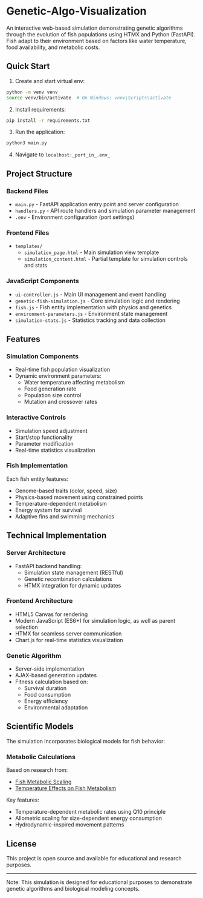 # Genetic-Algo-Visualization

An interactive web-based simulation demonstrating genetic algorithms through the evolution of fish populations using HTMX and Python (FastAPI). Fish adapt to their environment based on factors like water temperature, food availability, and metabolic costs.

## Quick Start

1. Create and start virtual env:
```bash
python -m venv venv
source venv/bin/activate  # On Windows: venv\Scripts\activate
```

2. Install requirements:
```bash
pip install -r requirements.txt
```

3. Run the application:
```bash
python3 main.py
```

4. Navigate to `localhost:_port_in_.env_`

## Project Structure

### Backend Files
- `main.py` - FastAPI application entry point and server configuration
- `handlers.py` - API route handlers and simulation parameter management
- `.env` - Environment configuration (port settings)

### Frontend Files
- `templates/`
  - `simulation_page.html` - Main simulation view template
  - `simulation_content.html` - Partial template for simulation controls and stats

### JavaScript Components
- `ui-controller.js` - Main UI management and event handling
- `genetic-fish-simulation.js` - Core simulation logic and rendering
- `fish.js` - Fish entity implementation with physics and genetics
- `environment-parameters.js` - Environment state management
- `simulation-stats.js` - Statistics tracking and data collection

## Features

### Simulation Components
- Real-time fish population visualization
- Dynamic environment parameters:
  - Water temperature affecting metabolism
  - Food generation rate
  - Population size control
  - Mutation and crossover rates

### Interactive Controls
- Simulation speed adjustment
- Start/stop functionality
- Parameter modification
- Real-time statistics visualization

### Fish Implementation
Each fish entity features:
- Genome-based traits (color, speed, size)
- Physics-based movement using constrained points
- Temperature-dependent metabolism
- Energy system for survival
- Adaptive fins and swimming mechanics

## Technical Implementation

### Server Architecture
- FastAPI backend handling:
  - Simulation state management (RESTful)
  - Genetic recombination calculations
  - HTMX integration for dynamic updates

### Frontend Architecture
- HTML5 Canvas for rendering
- Modern JavaScript (ES6+) for simulation logic, as well as parent selection
- HTMX for seamless server communication
- Chart.js for real-time statistics visualization

### Genetic Algorithm
- Server-side implementation
- AJAX-based generation updates
- Fitness calculation based on:
  - Survival duration
  - Food consumption
  - Energy efficiency
  - Environmental adaptation

## Scientific Models

The simulation incorporates biological models for fish behavior:

### Metabolic Calculations
Based on research from:
- [Fish Metabolic Scaling](https://besjournals.onlinelibrary.wiley.com/doi/10.1046/j.1365-2656.1999.00337.x#:~:text=The%20general%20equation%20for%20all,fish%20at%200%C2%B0C.)
- [Temperature Effects on Fish Metabolism](https://www.ncbi.nlm.nih.gov/pmc/articles/PMC7678922/)

Key features:
- Temperature-dependent metabolic rates using Q10 principle
- Allometric scaling for size-dependent energy consumption
- Hydrodynamic-inspired movement patterns

## License

This project is open source and available for educational and research purposes.

---
Note: This simulation is designed for educational purposes to demonstrate genetic algorithms and biological modeling concepts.
